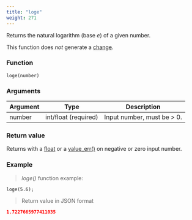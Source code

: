 ```yaml
---
title: "loge"
weight: 271
---
```


Returns the natural logarithm (base _e_) of a given number.

This function does *not* generate a [change](../../../overview/changes).

### Function

`loge(number)`

### Arguments

Argument | Type                 | Description
-------- | -------------------- | ------------
number   | int/float (required) | Input number, must be > 0.

### Return value

Returns with a [float](../../../data-types/float) or a [value_err()](../../../errors/value_err) on negative or zero input number.

### Example

> _loge()_ function example:

```thingsdb,json_response
loge(5.6);
```

> Return value in JSON format

```json
1.7227665977411035
```
